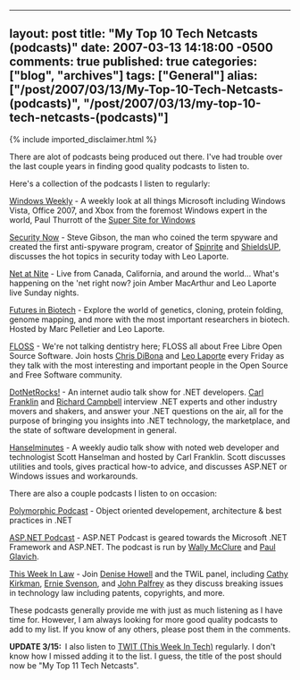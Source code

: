  ---
  layout: post
  title: "My Top 10 Tech Netcasts (podcasts)"
  date: 2007-03-13 14:18:00 -0500
  comments: true
  published: true
  categories: ["blog", "archives"]
  tags: ["General"]
  alias: ["/post/2007/03/13/My-Top-10-Tech-Netcasts-(podcasts)", "/post/2007/03/13/my-top-10-tech-netcasts-(podcasts)"]
  ---
<!-- more -->
{% include imported_disclaimer.html %}
<P>There are alot of podcasts being produced out there. I've had trouble over the last couple years in finding good quality podcasts to listen to.</P>
<P>Here's a collection of the podcasts I listen to regularly:</P>
<P><A href="http://www.twit.tv/ww">Windows Weekly</A> - A weekly look at all things Microsoft including Windows Vista, Office 2007, and Xbox from the foremost Windows expert in the world, Paul Thurrott of the <A href="http://winsupersite.com/">Super Site for Windows</A></P>
<P><A href="http://www.twit.tv/sn">Security Now</A> - Steve Gibson, the man who coined the term spyware and created the first anti-spyware program, creator of <A href="http://spinrite.info/">Spinrite</A> and <A href="http://grc.com/">ShieldsUP</A>, discusses the hot topics in security today with Leo Laporte.</P>
<P><A href="http://twit.tv/itn">Net at Nite</A> - Live from Canada, California, and around the world... What's happening on the 'net right now? join Amber MacArthur and Leo Laporte live Sunday nights.</P>
<P><A href="http://www.twit.tv/fib">Futures in Biotech</A> - Explore the world of genetics, cloning, protein folding, genome mapping, and more with the most important researchers in biotech. Hosted by Marc Pelletier and Leo Laporte.</P>
<P><A href="http://www.twit.tv/floss">FLOSS</A> - We're not talking dentistry here; FLOSS all about Free Libre Open Source Software. Join hosts <A href="http://www.blogger.com/profile/4865114">Chris DiBona</A> and <A href="http://leoville.com/">Leo Laporte</A> every Friday as they talk with the most interesting and important people in the Open Source and Free Software community. </P>
<P><A href="http://dotnetrocks.com/">DotNetRocks!</A>&nbsp;- An internet audio talk show for .NET developers. <A title=http://www.franklins.net/aboutcarl.asp href="http://www.franklins.net/aboutcarl.asp">Carl Franklin</A> and <A title=http://www.campbellassociates.ca href="http://www.campbellassociates.ca/">Richard Campbell</A> interview .NET experts and other industry movers and shakers, and answer your .NET questions on the air, all for the purpose of bringing you insights into .NET technology, the marketplace, and the state of software development in general. </P>
<P><A href="http://hanselminutes.com/">Hanselminutes</A>&nbsp;-&nbsp;A weekly audio talk show with noted web developer and technologist Scott Hanselman and hosted by Carl Franklin. Scott discusses utilities and tools, gives practical how-to advice, and discusses ASP.NET or Windows issues and workarounds.</P>
<P>There are also a couple podcasts I listen to on occasion:</P>
<P><A href="http://www.polymorphicpodcast.com/">Polymorphic Podcast</A>&nbsp;- Object oriented developement, architecture &amp; best practices in .NET</P>
<P><A href="http://aspnetpodcast.com/cs11/default.aspx">ASP.NET Podcast</A>&nbsp;- ASP.NET Podcast is geared towards the Microsoft .NET Framework and ASP.NET. The podcast is run by <A href="http://weblogs.asp.net/wallym/">Wally McClure</A>&nbsp;and <A href="http://weblogs.asp.net/pglavich/">Paul Glavich</A>.</P>
<P><A href="http://www.twit.tv/twil">This Week In Law</A>&nbsp;- Join <A href="http://bgbg.blogspot.com/">Denise Howell</A> and the TWiL panel, including <A href="http://www.svmedialaw.com/">Cathy Kirkman</A>, <A href="http://www.ernietheattorney.net/">Ernie Svenson</A>, and <A href="http://blogs.law.harvard.edu/palfrey/">John Palfrey</A> as they discuss breaking issues in technology law including patents, copyrights, and more.</P>
<P>These podcasts generally provide me with just as much listening as I have time for. However, I am always looking for more good quality podcasts to add to my list. If you know of any others, please post them in the comments.</P>
<P><STRONG>UPDATE 3/15:&nbsp;&nbsp;</STRONG>I also listen to <A href="http://twit.tv">TWIT (This Week In Tech)</A>&nbsp;regularly. I don't know how I missed adding it to the list. I guess, the title of the post should now be "My Top 11 Tech Netcasts".</P>
